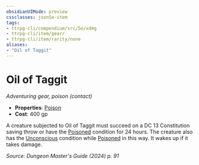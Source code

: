 ```yaml
---
obsidianUIMode: preview
cssclasses: json5e-item
tags:
- ttrpg-cli/compendium/src/5e/xdmg
- ttrpg-cli/item/gear/
- ttrpg-cli/item/rarity/none
aliases: 
- "Oil of Taggit"
---
```

# Oil of Taggit
*Adventuring gear, poison (contact)*  


- **Properties**: [Poison](Misc%20Files/CLI/rules/item-properties.md#Poison)
- **Cost**: 400 gp

A creature subjected to Oil of Taggit must succeed on a DC 13 Constitution saving throw or have the [Poisoned](Misc%20Files/CLI/rules/conditions.md#Poisoned) condition for 24 hours. The creature also has the [Unconscious](Misc%20Files/CLI/rules/conditions.md#Unconscious) condition while [Poisoned](Misc%20Files/CLI/rules/conditions.md#Poisoned) in this way. It wakes up if it takes damage.

*Source: Dungeon Master's Guide (2024) p. 91*